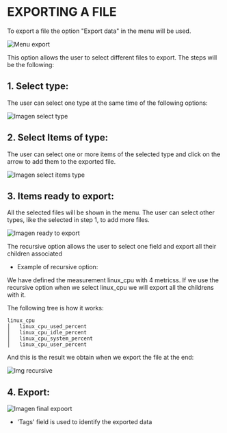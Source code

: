 # EXPORTING A FILE 

To export a file the option "Export data" in the menu will be used.

![Menu export](https://github.com/toni-moreno/snmpcollector/blob/gh-pages/images/webUI/DataManagement/import-export-select.jpg)

This option allows the user to select different files to export. The steps will be the following:

## 1. Select type:

The user can select one type at the same time of the following options:

![Imagen select type](https://github.com/toni-moreno/snmpcollector/blob/gh-pages/images/webUI/DataManagement/export-file-1.jpg)

## 2. Select Items of type:

The user can select one or more items of the selected type and click on the arrow to add them to the exported file.

![Imagen select items type](https://github.com/toni-moreno/snmpcollector/blob/gh-pages/images/webUI/DataManagement/export-file-2.jpg)

## 3. Items ready to export:

All the selected files will be shown in the menu. The user can select other types, like the selected in step 1, to add more files.

![Imagen ready to export](https://github.com/toni-moreno/snmpcollector/blob/gh-pages/images/webUI/DataManagement/export-file-3.jpg)

The recursive option allows the user to select one field and export all their children associated

* Example of recursive option:

We have defined the measurement linux_cpu with 4 metricss. If we use the recursive option when we select linux_cpu we will export all the childrens with it.

The following tree is how it works:
```
linux_cpu
│   linux_cpu_used_percent
│   linux_cpu_idle_percent
│   linux_cpu_system_percent
│   linux_cpu_user_percent
```
And this is the result we obtain when we export the file at the end:

![Img recursive](https://github.com/toni-moreno/snmpcollector/blob/gh-pages/images/webUI/DataManagement/recursive.jpg)
## 4. Export:

![Imagen final expoort](https://github.com/toni-moreno/snmpcollector/blob/gh-pages/images/webUI/DataManagement/export-file-4.jpg)

* 'Tags' field is used to identify the exported data
